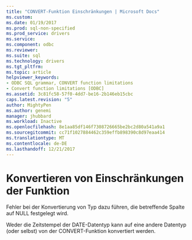 ```yaml
---
title: "CONVERT-Funktion Einschränkungen | Microsoft Docs"
ms.custom: 
ms.date: 01/19/2017
ms.prod: sql-non-specified
ms.prod_service: drivers
ms.service: 
ms.component: odbc
ms.reviewer: 
ms.suite: sql
ms.technology: drivers
ms.tgt_pltfrm: 
ms.topic: article
helpviewer_keywords:
- ODBC SQL grammar, CONVERT function limitations
- Convert function limitations [ODBC]
ms.assetid: 3c81fc58-57f0-4dd7-be16-2b146eb15cbc
caps.latest.revision: "5"
author: MightyPen
ms.author: genemi
manager: jhubbard
ms.workload: Inactive
ms.openlocfilehash: 8e1aa85df146f7308726665be2bc2d80a541a9a1
ms.sourcegitcommit: cc71f1027884462c359effb898390c8d97eaa414
ms.translationtype: MT
ms.contentlocale: de-DE
ms.lasthandoff: 12/21/2017
---
```

# <a name="convert-function-limitations"></a>Konvertieren von Einschränkungen der Funktion
Fehler bei der Konvertierung von Typ dazu führen, die betreffende Spalte auf NULL festgelegt wird.  
  
 Weder die Zeitstempel der DATE-Datentyp kann auf eine andere Datentyp (oder selbst) von der CONVERT-Funktion konvertiert werden.
